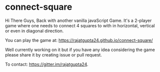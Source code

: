 # connect-square
Hi There Guys, Back with another vanilla javaScript Game. It's a 2-player game where one needs to connect 4 squares to with in horizontal, vertical or even in diagonal direction.

You can play the game at: https://rajatgupta24.github.io/connect-square/

Well currently working on it but if you have any idea considering the game please share it by creating issue or pull request.

To contact: https://gitter.im/rajatgupta24.
